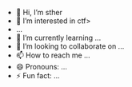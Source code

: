 - 👋 Hi, I’m sther
- 👀 I’m interested in ctf>
- ...
- 🌱 I’m currently learning ...
- 💞️ I’m looking to collaborate on ...
- 📫 How to reach me ...
- 😄 Pronouns: ...
- ⚡ Fun fact: ...

<!---
stherLm/stherLm is a ✨ special ✨ repository because its `README.md` (this file) appears on your GitHub profile.
You can click the Preview link to take a look at your changes.
--->
